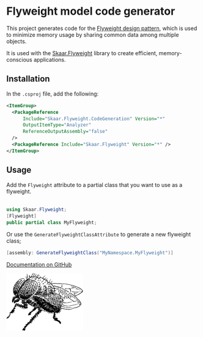 Flyweight model code generator
===
This project generates code for the [Flyweight design pattern](https://en.wikipedia.org/wiki/Flyweight_pattern), 
which is used to minimize memory usage by sharing common data among multiple objects.

It is used with the [Skaar.Flyweight](https://www.nuget.org/packages/Skaar.Flyweight) library to create efficient, 
memory-conscious applications.

## Installation

In the `.csproj` file, add the following:

```xml
<ItemGroup>
  <PackageReference 
      Include="Skaar.Flyweight.CodeGeneration" Version="*"
      OutputItemType="Analyzer"
      ReferenceOutputAssembly="false"
  />
  <PackageReference Include="Skaar.Flyweight" Version="*" />
</ItemGroup>
```

## Usage

Add the `Flyweight` attribute to a partial class that you want to use as a flyweight.

```csharp

using Skaar.Flyweight;
[Flyweight] 
public partial class MyFlyweight;
```

Or use the `GenerateFlyweightClassAttribute` to generate a new flyweight class;

```csharp
[assembly: GenerateFlyweightClass("MyNamespace.MyFlyweight")]
```

[Documentation on GitHub](https://github.com/oyms/Flyweight/blob/main/README.md)

![Icon](https://raw.githubusercontent.com/oyms/Flyweight/refs/heads/main/.idea/.idea.Flyweight/.idea/icon.svg)